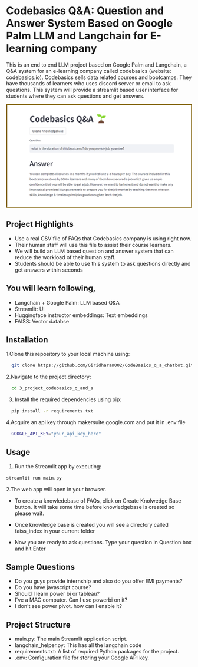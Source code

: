 
# Codebasics Q&A: Question and Answer System Based on Google Palm LLM and Langchain for E-learning company  

This is an end to end LLM project based on Google Palm and Langchain, a Q&A system for an e-learning company called codebasics (website: codebasics.io). Codebasics sells data related courses and bootcamps. They have thousands of learners who uses discord server or email to ask questions. This system will provide a streamlit based user interface for students where they can ask questions and get answers. 

![](codebasics_q_and_a.png)

## Project Highlights

- Use a real CSV file of FAQs that Codebasics company is using right now. 
- Their human staff will use this file to assist their course learners.
- We will build an LLM based question and answer system that can reduce the workload of their human staff.
- Students should be able to use this system to ask questions directly and get answers within seconds

## You will learn following,
  - Langchain + Google Palm: LLM based Q&A
  - Streamlit: UI
  - Huggingface instructor embeddings: Text embeddings
  - FAISS: Vector databse

## Installation

1.Clone this repository to your local machine using:

```bash
  git clone https://github.com/Giridharan002/CodeBasics_q_a_chatbot.git
```
2.Navigate to the project directory:

```bash
  cd 3_project_codebasics_q_and_a
```
3. Install the required dependencies using pip:

```bash
  pip install -r requirements.txt
```
4.Acquire an api key through makersuite.google.com and put it in .env file

```bash
  GOOGLE_API_KEY="your_api_key_here"
```
## Usage

1. Run the Streamlit app by executing:
```bash
streamlit run main.py

```

2.The web app will open in your browser.

- To create a knowledebase of FAQs, click on Create Knolwedge Base button. It will take some time before knowledgebase is created so please wait.

- Once knowledge base is created you will see a directory called faiss_index in your current folder

- Now you are ready to ask questions. Type your question in Question box and hit Enter

## Sample Questions
  - Do you guys provide internship and also do you offer EMI payments?
  - Do you have javascript course?
  - Should I learn power bi or tableau?
  - I've a MAC computer. Can I use powerbi on it?
  - I don't see power pivot. how can I enable it?

## Project Structure

- main.py: The main Streamlit application script.
- langchain_helper.py: This has all the langchain code
- requirements.txt: A list of required Python packages for the project.
- .env: Configuration file for storing your Google API key.